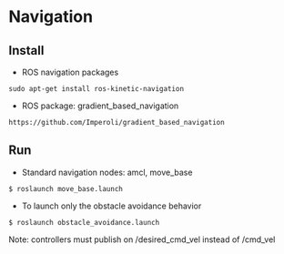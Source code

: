 # Navigation #


## Install ##

* ROS navigation packages

```
sudo apt-get install ros-kinetic-navigation
```


* ROS package: gradient_based_navigation

```
https://github.com/Imperoli/gradient_based_navigation
```


## Run ##

* Standard navigation nodes: amcl, move_base

```
$ roslaunch move_base.launch
```


* To launch only the obstacle avoidance behavior

```
$ roslaunch obstacle_avoidance.launch
```

Note: controllers must publish on /desired_cmd_vel instead of /cmd_vel


